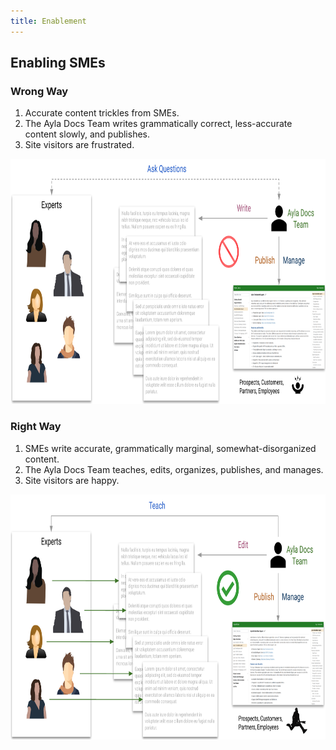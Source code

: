 ```yaml
---
title: Enablement
---
```


## Enabling SMEs

### Wrong Way

1. Accurate content trickles from SMEs.
1. The Ayla Docs Team writes grammatically correct, less-accurate content slowly, and publishes.
1. Site visitors are frustrated.


<img src="disable-smes.png" width="800" height="392">

### Right Way

1. SMEs write accurate, grammatically marginal, somewhat-disorganized content.
1. The Ayla Docs Team teaches, edits, organizes, publishes, and manages.
1. Site visitors are happy.

<img src="enable-smes.png" width="800" height="392">